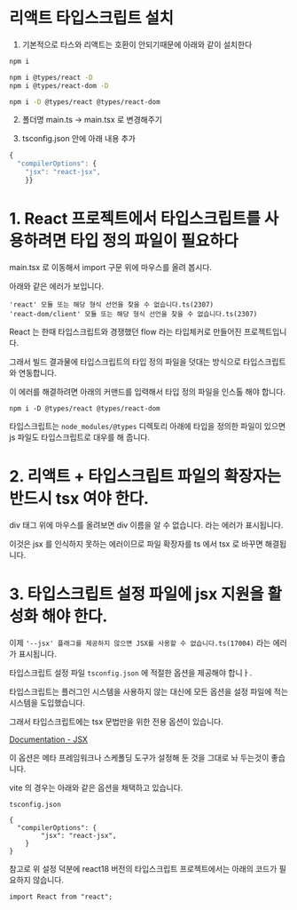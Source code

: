 # 리액트 타입스크립트 설치

1. 기본적으로 타스와 리액트는 호환이 안되기때문에 아래와 같이 설치한다

```bash
npm i

npm i @types/react -D
npm i @types/react-dom -D

npm i -D @types/react @types/react-dom

```

2. 폴더명 main.ts -> main.tsx 로 변경해주기

3. tsconfig.json 안에 아래 내용 추가

```jsx
{
  "compilerOptions": {
    "jsx": "react-jsx",
    }}

```

<!-- ----------------------------------------------------------------------- -->

# 1. React 프로젝트에서 타입스크립트를 사용하려면 타입 정의 파일이 필요하다

main.tsx 로 이동해서 import 구문 위에 마우스를 올려 봅시다.

아래와 같은 에러가 보입니다.

```tsx
'react' 모듈 또는 해당 형식 선언을 찾을 수 없습니다.ts(2307)
'react-dom/client' 모듈 또는 해당 형식 선언을 찾을 수 없습니다.ts(2307)
```

React 는 한때 타입스크립트와 경쟁했던 flow 라는 타입체커로 만들어진 프로젝트입니다.

그래서 빌드 결과물에 타입스크립트의 타입 정의 파일을 덧대는 방식으로 타입스크립트와 연동합니다.

이 에러를 해결하려면 아래의 커맨드를 입력해서 타입 정의 파일을 인스톨 해야 합니다.

```tsx
npm i -D @types/react @types/react-dom
```

타입스크립트는 `node_modules/@types` 디렉토리 아래에 타입을 정의한 파일이 있으면 js 파일도 타입스크립트로 대우를 해 줍니다.

# 2. 리액트 + 타입스크립트 파일의 확장자는 반드시 tsx 여야 한다.

div 태그 위에 마우스를 올려보면 div 이름을 알 수 없습니다. 라는 에러가 표시됩니다.

이것은 jsx 를 인식하지 못하는 에러이므로 파일 확장자를 ts 에서 tsx 로 바꾸면 해결됩니다.

# 3. 타입스크립트 설정 파일에 jsx 지원을 활성화 해야 한다.

이제 `'--jsx' 플래그를 제공하지 않으면 JSX를 사용할 수 없습니다.ts(17004)` 라는 에러가 표시됩니다.

타입스크립트 설정 파일 `tsconfig.json` 에 적절한 옵션을 제공해야 합니ㅏ.

타입스크립트는 플러그인 시스템을 사용하지 않는 대신에 모든 옵션을 설정 파일에 적는 시스템을 도입했습니다.

그래서 타입스크립트에는 tsx 문법만을 위한 전용 옵션이 있습니다.

[Documentation - JSX](https://www.typescriptlang.org/ko/docs/handbook/jsx.html)

이 옵션은 메타 프레임워크나 스케폴딩 도구가 설정해 둔 것을 그대로 놔 두는것이 좋습니다.

vite 의 경우는 아래와 같은 옵션을 채택하고 있습니다.

`tsconfig.json`

```tsx
{
  "compilerOptions": {
		"jsx": "react-jsx",
	}
}
```

참고로 위 설정 덕분에 react18 버전의 타입스크립트 프로젝트에서는 아래의 코드가 필요하지 않습니다.

```tsx
import React from "react";
```
